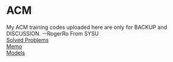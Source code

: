# ACM
My ACM training codes uploaded here are only for BACKUP and DISCUSSION.  --RogerRo From SYSU  
[Solved Problems](https://github.com/RogerRordo/ACM/wiki/Solved-Problems)  
[Memo](https://github.com/RogerRordo/ACM/wiki/Memo)  
[Models](https://github.com/RogerRordo/ACM/wiki/Models)  
